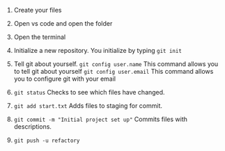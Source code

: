 1. Create your files

2. Open vs code and open the folder

3. Open the terminal

4. Initialize a new repository. You initialize by typing `git init`

5. Tell git about yourself. 
`git config user.name` This command allows you to tell git about yourself 
`git config user.email` This command allows you to configure git with your email

6. `git status` Checks to see which files have changed.

7. `git add start.txt` Adds files to staging for commit.

8. `git commit -m "Initial project set up"` Commits files with descriptions.

9. `git push -u refactory` 